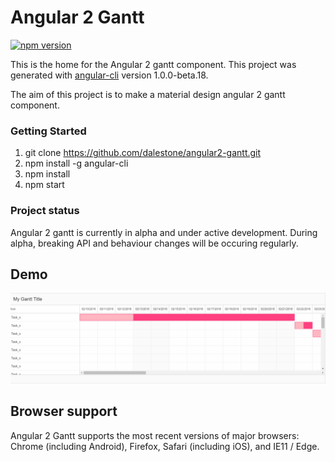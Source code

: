 # Angular 2 Gantt 
[![npm version](https://badge.fury.io/js/angular2-gantt.svg)](https://www.npmjs.com/package/angular2-gantt)

This is the home for the Angular 2 gantt component. This project was generated with [angular-cli](https://github.com/angular/angular-cli) version 1.0.0-beta.18.

The aim of this project is to make a material design angular 2 gantt component.

### Getting Started
1. git clone https://github.com/dalestone/angular2-gantt.git
2. npm install -g angular-cli
2. npm install
3. npm start

### Project status
Angular 2 gantt is currently in alpha and under active development.
During alpha, breaking API and behaviour changes will be occuring regularly.

## Demo
![Demo](./docs/images/demo.gif)

## Browser support
Angular 2 Gantt supports the most recent versions of major browsers: Chrome (including Android), Firefox, Safari (including iOS), and IE11 / Edge.
